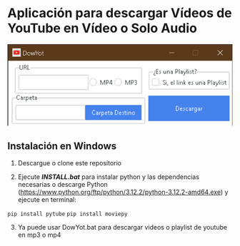 # Aplicación para descargar Vídeos de YouTube en Vídeo o Solo Audio

![alt text](DowYot.png)

## Instalación en Windows

1. Descargue o clone este repositorio

2. Ejecute ***INSTALL.bat*** para instalar python y las dependencias necesarias o descarge Python
(<https://www.python.org/ftp/python/3.12.2/python-3.12.2-amd64.exe>) y ejecute en terminal:

```pip install pytube```
```pip install moviepy```

3. Ya puede usar DowYot.bat para descargar videos o playlist de youtube en mp3 o mp4
